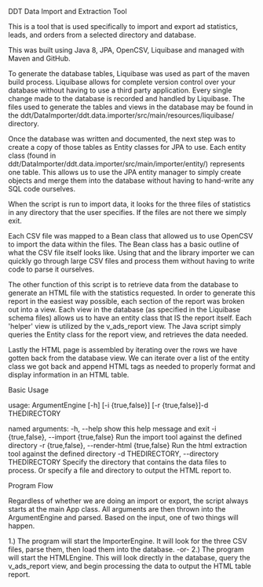 DDT Data Import and Extraction Tool

This is a tool that is used specifically to import and export ad statistics, leads, and orders from a selected directory and database.

This was built using Java 8, JPA, OpenCSV, Liquibase and managed with Maven and GitHub.

To generate the database tables, Liquibase was used as part of the maven build process. Liquibase allows for complete version control over your database without having to use a third party application. Every single change made to the database is recorded and handled by Liquibase. The files used to generate the tables and views in the database may be found in the ddt/DataImporter/ddt.data.importer/src/main/resources/liquibase/ directory.

Once the database was written and documented, the next step was to create a copy of those tables as Entity classes for JPA to use. Each entity class (found in ddt/DataImporter/ddt.data.importer/src/main/importer/entity/) represents one table. This allows us to use the JPA entity manager to simply create objects and merge them into the database without having to hand-write any SQL code ourselves.

When the script is run to import data, it looks for the three files of statistics in any directory that the user specifies. If the files are not there we simply exit. 

Each CSV file was mapped to a Bean class that allowed us to use OpenCSV to import the data within the files. The Bean class has a basic outline of what the CSV file itself looks like. Using that and the library importer we can quickly go through large CSV files and process them without having to write code to parse it ourselves.

The other function of this script is to retrieve data from the database to generate an HTML file with the statistics requested. In order to generate this report in the easiest way possible, each section of the report was broken out into a view. Each view in the database (as specified in the Liquibase schema files) allows us to have an entity class that IS the report itself. Each 'helper' view is utilized by the v_ads_report view. The Java script simply queries the Entity class for the report view, and retrieves the data needed.

Lastly the HTML page is assembled by iterating over the rows we have gotten back from the database view. We can iterate over a list of the entity class we got back and append HTML tags as needed to properly format and display information in an HTML table.


Basic Usage

usage: ArgumentEngine [-h] [-i {true,false}] [-r {true,false}]-d THEDIRECTORY

named arguments:
  -h, --help             show this help message and exit
  -i {true,false}, --import {true,false}
                         Run the import tool against the defined directory
  -r {true,false}, --render-html {true,false}
                         Run the html extraction  tool  against the defined
                         directory
  -d THEDIRECTORY, --directory THEDIRECTORY
                         Specify  the  directory  that  contains  the  data
                         files to process. Or specify  a file and directory
                         to output the HTML report to.


Program Flow

Regardless of whether we are doing an import or export, the script always starts at the main App class. All arguments are then thrown into the ArgumentEngine and parsed. Based on the input, one of two things will happen.

1.) The program will start the ImporterEngine. It will look for the three CSV files, parse them, then load them into the database.
-or-
2.) The program will start the HTMLEngine. This will look directly in the database, query the v_ads_report view, and begin processing the data to output the HTML table report.